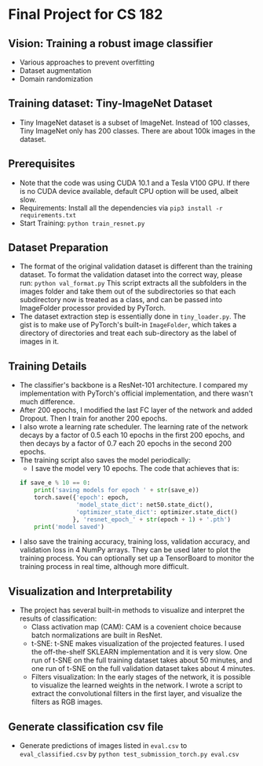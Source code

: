 # Final Project for CS 182
## Vision: Training a robust image classifier
* Various approaches to prevent overfitting
* Dataset augmentation
* Domain randomization
## Training dataset: Tiny-ImageNet Dataset
* Tiny ImageNet dataset is a subset of ImageNet. Instead of 100 classes, Tiny ImageNet only has 200 classes. There are about 100k images in the dataset.

## Prerequisites
* Note that the code was using CUDA 10.1 and a Tesla V100 GPU. If there is no CUDA device available, default CPU option will be used, albeit slow. 
* Requirements: Install all the dependencies via 
  ```pip3 install -r requirements.txt```
* Start Training: 
  ```python train_resnet.py```

## Dataset Preparation
* The format of the original validation dataset is different than the training dataset. To format the validation dataset into the correct way, please run:
```python val_format.py```
This script extracts all the subfolders in the images folder and take them out of the subdirectories so that each subdirectory now is treated as a class, and can be passed into ImageFolder processor provided by PyTorch.
* The dataset extraction step is essentially done in `tiny_loader.py`. The gist is to make use of PyTorch's built-in `ImageFolder`, which takes a directory of directories and treat each sub-directory as the label of images in it.
  
## Training Details
* The classifier's backbone is a ResNet-101 architecture. I compared my implementation with PyTorch's official implementation, and there wasn't much difference.
* After 200 epochs, I modified the last FC layer of the network and added Dropout. Then I train for another 200 epochs.
* I also wrote a learning rate scheduler. The learning rate of the network decays by a factor of 0.5 each 10 epochs in the first 200 epochs, and then decays by a factor of 0.7 each 20 epochs in the second 200 epochs.
* The training script also saves the model periodically:
  * I save the model very 10 epochs. The code that achieves that is:
  ```python
  if save_e % 10 == 0:
      print('saving models for epoch ' + str(save_e))
      torch.save({'epoch': epoch,
                  'model_state_dict': net50.state_dict(),
                  'optimizer_state_dict': optimizer.state_dict()
                 }, 'resnet_epoch_' + str(epoch + 1) + '.pth')
      print('model saved')
   ```
* I also save the training accuracy, training loss, validation accuracy, and validation loss in 4 NumPy arrays. They can be used later to plot the training process. You can optionally set up a TensorBoard to monitor the training process in real time, although more difficult. 

## Visualization and Interpretability
* The project has several built-in methods to visualize and interpret the results of classification:
  * Class activation map (CAM): CAM is a covenient choice because batch normalizations are built in ResNet.
  * t-SNE: t-SNE makes visualization of the projected features. I used the off-the-shelf SKLEARN implementation and it is very slow. One run of t-SNE on the full training dataset takes about 50 minutes, and one run of t-SNE on the full validation dataset takes about 4 minutes. 
  * Filters visualization: In the early stages of the network, it is possible to visualize the learned weights in the network. I wrote a script to extract the convolutional filters in the first layer, and visualize the filters as RGB images. 
  
## Generate classification csv file 
* Generate predictions of images listed in ``` eval.csv ``` to ```eval_classified.csv``` by
``` python test_submission_torch.py eval.csv ```


